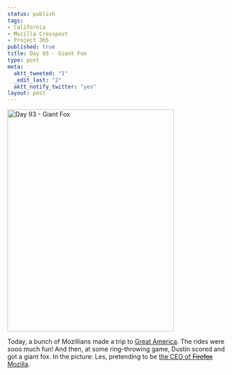 ```yaml
--- 
status: publish
tags: 
- California
- Mozilla Crosspost
- Project 365
published: true
title: Day 93 - Giant Fox
type: post
meta: 
  aktt_tweeted: "1"
  _edit_last: "2"
  aktt_notify_twitter: "yes"
layout: post
---
```

<a href="http://www.flickr.com/photos/freeed/5587893004/" title="Day 93 - Giant Fox by Fred​, on Flickr"><img src="http://farm6.static.flickr.com/5262/5587893004_813b956266.jpg" width="375" height="500" alt="Day 93 - Giant Fox"/></a>

Today, a bunch of Mozillians made a trip to <a href="http://www.cagreatamerica.com/">Great America</a>. The rides were sooo much fun! And then, at some ring-throwing game, Dustin scored and got a giant fox. In the picture: Les, pretending to be <a href="http://potch.me/19/he">the CEO of <del>Firefox</del> <ins>Mozilla</ins></a>.
